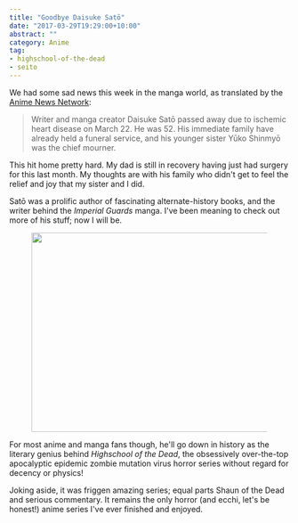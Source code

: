 ```yaml
---
title: "Goodbye Daisuke Satō"
date: "2017-03-29T19:29:00+10:00"
abstract: ""
category: Anime
tag:
- highschool-of-the-dead
- seito
---
```

We had some sad news this week in the manga world, as translated by the [Anime News Network]:

> Writer and manga creator Daisuke Satō passed away due to ischemic heart disease on March 22. He was 52. His immediate family have already held a funeral service, and his younger sister Yūko Shinmyō was the chief mourner.

This hit home pretty hard. My dad is still in recovery having just had surgery for this last month. My thoughts are with his family who didn't get to feel the relief and joy that my sister and I did. 

Satō was a prolific author of fascinating alternate-history books, and the writer behind the *Imperial Guards* manga. I've been meaning to check out more of his stuff; now I will be.

<figure><img src="https://rubenerd.com/files/2017/hotd@1x.jpg" alt="" style="width:500px; height:358px" srcset="https://rubenerd.com/files/2017/hotd@1x.jpg 1x, https://rubenerd.com/files/2017/hotd@2x.jpg 2x" /></figure>

For most anime and manga fans though, he'll go down in history as the literary genius behind *Highschool of the Dead*, the obsessively over-the-top apocalyptic epidemic zombie mutation virus horror series without regard for decency or physics! 

Joking aside, it was friggen amazing series; equal parts Shaun of the Dead and serious commentary. It remains the only horror (and ecchi, let's be honest!) anime series I've ever finished and enjoyed.

[Anime News Network]: https://www.animenewsnetwork.com/news/2017-03-26/high-school-of-the-dead-manga-creator-daisuke-sato-passes-away-at-52/.113968

